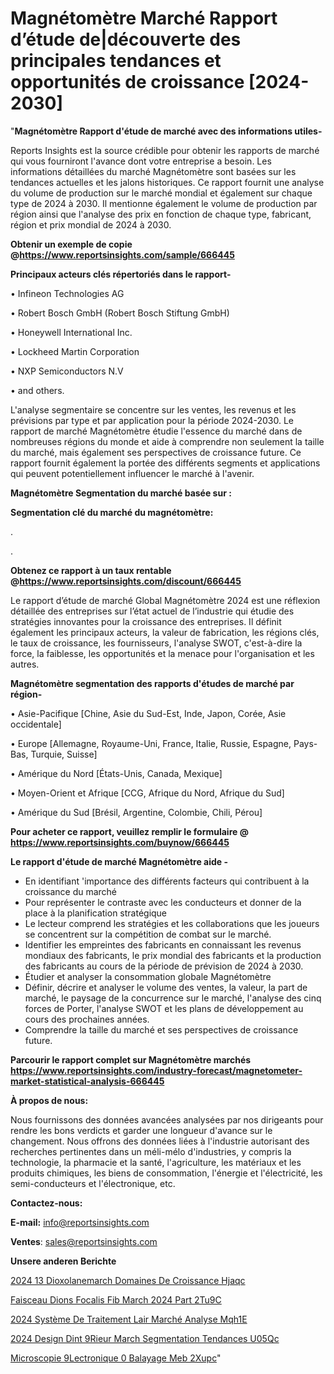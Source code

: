 # Magnétomètre Marché Rapport d’étude de|découverte des principales tendances et opportunités de croissance [2024-2030]

"<strong>Magnétomètre Rapport d'étude de marché avec des informations utiles-</strong>

Reports Insights est la source crédible pour obtenir les rapports de marché qui vous fourniront l'avance dont votre entreprise a besoin. Les informations détaillées du marché Magnétomètre sont basées sur les tendances actuelles et les jalons historiques. Ce rapport fournit une analyse du volume de production sur le marché mondial et également sur chaque type de 2024 à 2030. Il mentionne également le volume de production par région ainsi que l'analyse des prix en fonction de chaque type, fabricant, région et prix mondial de 2024 à 2030.

<strong><b>Obtenir un exemple de copie @</b></strong><a href=https://www.reportsinsights.com/sample/666445><strong><b>https://www.reportsinsights.com/sample/666445</b></strong></a>

<b>Principaux acteurs clés répertoriés dans le rapport-</b>

<b> </b>• Infineon Technologies AG

• Robert Bosch GmbH (Robert Bosch Stiftung GmbH)

• Honeywell International Inc.

• Lockheed Martin Corporation

• NXP Semiconductors N.V

• and others.

L'analyse segmentaire se concentre sur les ventes, les revenus et les prévisions par type et par application pour la période 2024-2030. Le rapport de marché Magnétomètre étudie l'essence du marché dans de nombreuses régions du monde et aide à comprendre non seulement la taille du marché, mais également ses perspectives de croissance future. Ce rapport fournit également la portée des différents segments et applications qui peuvent potentiellement influencer le marché à l'avenir.

<strong>Magnétomètre Segmentation du marché basée sur :</strong>

<strong> Segmentation clé du marché du magnétomètre: </strong>

.

.

<strong><b>Obtenez ce rapport à un taux rentable @</b></strong><a href=https://www.reportsinsights.com/discount/666445><strong><b>https://www.reportsinsights.com/discount/666445</b></strong></a>

Le rapport d’étude de marché Global Magnétomètre 2024 est une réflexion détaillée des entreprises sur l’état actuel de l’industrie qui étudie des stratégies innovantes pour la croissance des entreprises. Il définit également les principaux acteurs, la valeur de fabrication, les régions clés, le taux de croissance, les fournisseurs, l'analyse SWOT, c'est-à-dire la force, la faiblesse, les opportunités et la menace pour l'organisation et les autres.

<strong>Magnétomètre segmentation des rapports d'études de marché par région-</strong>

• Asie-Pacifique [Chine, Asie du Sud-Est, Inde, Japon, Corée, Asie occidentale]

• Europe [Allemagne, Royaume-Uni, France, Italie, Russie, Espagne, Pays-Bas, Turquie, Suisse]

• Amérique du Nord [États-Unis, Canada, Mexique]

• Moyen-Orient et Afrique [CCG, Afrique du Nord, Afrique du Sud]

• Amérique du Sud [Brésil, Argentine, Colombie, Chili, Pérou]

<strong>Pour acheter ce rapport, veuillez remplir le formulaire @   <a href=https://www.reportsinsights.com/buynow/666445>https://www.reportsinsights.com/buynow/666445</a></strong>

<strong>Le rapport d'étude de marché Magnétomètre aide -</strong>
<ul>
  <li>En identifiant 'importance des différents facteurs qui contribuent à la croissance du marché</li>
  <li>Pour représenter le contraste avec les conducteurs et donner de la place à la planification stratégique</li>
  <li>Le lecteur comprend les stratégies et les collaborations que les joueurs se concentrent sur la compétition de combat sur le marché.</li>
  <li>Identifier les empreintes des fabricants en connaissant les revenus mondiaux des fabricants, le prix mondial des fabricants et la production des fabricants au cours de la période de prévision de 2024 à 2030.</li>
  <li>Étudier et analyser la consommation globale Magnétomètre</li>
  <li>Définir, décrire et analyser le volume des ventes, la valeur, la part de marché, le paysage de la concurrence sur le marché, l'analyse des cinq forces de Porter, l'analyse SWOT et les plans de développement au cours des prochaines années.</li>
  <li>Comprendre la taille du marché et ses perspectives de croissance future.</li>
</ul>

<strong>Parcourir le rapport complet sur Magnétomètre marchés <a href=https://www.reportsinsights.com/industry-forecast/magnetometer-market-statistical-analysis-666445>https://www.reportsinsights.com/industry-forecast/magnetometer-market-statistical-analysis-666445</a></strong>

<strong>À propos de nous:</strong>

Nous fournissons des données avancées analysées par nos dirigeants pour rendre les bons verdicts et garder une longueur d'avance sur le changement. Nous offrons des données liées à l'industrie autorisant des recherches pertinentes dans un méli-mélo d'industries, y compris la technologie, la pharmacie et la santé, l'agriculture, les matériaux et les produits chimiques, les biens de consommation, l'énergie et l'électricité, les semi-conducteurs et l'électronique, etc.

<strong>Contactez-nous:</strong>

<strong>E-mail:</strong> <a href=mailto:info@reportsinsights.com>info@reportsinsights.com</a>

<strong>Ventes</strong>: <a href=mailto:sales@reportsinsights.com>sales@reportsinsights.com</a>

<strong>Unsere anderen Berichte</strong>

<a href=https://www.linkedin.com/pulse/2024-13-dioxolanemarch%C3%A9-domaines-de-croissance-hjaqc/>2024 13 Dioxolanemarch Domaines De Croissance Hjaqc</a>

<a href=https://www.linkedin.com/pulse/faisceau-dions-focalis%C3%A9-fib-march%C3%A9-2024-part-2tu9c/>Faisceau Dions Focalis Fib March 2024 Part 2Tu9C</a>

<a href=https://www.linkedin.com/pulse/2024-système-de-traitement-lair-marché-analyse-mqh1e/>2024 Système De Traitement Lair Marché Analyse Mqh1E</a>

<a href=https://www.linkedin.com/pulse/2024-design-dint%C3%A9rieur-march%C3%A9-segmentation-tendances-u05qc/>2024 Design Dint 9Rieur March Segmentation Tendances U05Qc</a>

<a href=https://www.linkedin.com/pulse/microscopie-%C3%A9lectronique-%C3%A0-balayage-meb-2xupc/>Microscopie  9Lectronique  0 Balayage Meb 2Xupc</a>"
